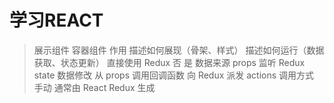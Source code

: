 # 学习REACT

> 展示组件	容器组件
  作用	描述如何展现（骨架、样式）	描述如何运行（数据获取、状态更新）
  直接使用 Redux	否	是
  数据来源	props	监听 Redux state
  数据修改	从 props 调用回调函数	向 Redux 派发 actions
  调用方式	手动	通常由 React Redux 生成

